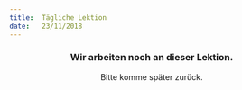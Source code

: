 ```yaml
---
title:  Tägliche Lektion
date:   23/11/2018
---
```


### <center>Wir arbeiten noch an dieser Lektion.</center>
<center>Bitte komme später zurück.</center>